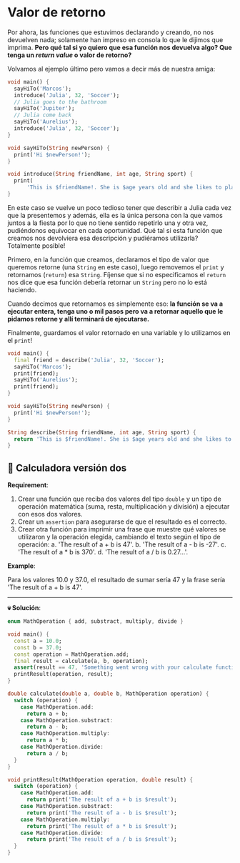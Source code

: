 # Valor de retorno

Por ahora, las funciones que estuvimos declarando y creando, no nos devuelven nada; solamente han impreso en consola lo que le dijimos que imprima. __Pero qué tal si yo quiero que esa función nos devuelva algo? Que tenga un _return value_ o valor de retorno?__

Volvamos al ejemplo último pero vamos a decir más de nuestra amiga:

```dart
void main() {
  sayHiTo('Marcos');
  introduce('Julia', 32, 'Soccer');
  // Julia goes to the bathroom
  sayHiTo('Jupiter');
  // Julia come back
  sayHiTo('Aurelius');
  introduce('Julia', 32, 'Soccer');
}

void sayHiTo(String newPerson) {
  print('Hi $newPerson!');
}

void introduce(String friendName, int age, String sport) {
  print(
      'This is $friendName!. She is $age years old and she likes to play $sport!');
}

```

En este caso se vuelve un poco tedioso tener que describir a Julia cada vez que la presentemos y además, ella es la única persona con la que vamos juntos a la fiesta por lo que no tiene sentido repetirlo una y otra vez, pudiéndonos equivocar en cada oportunidad. Qué tal si esta función que creamos nos devolviera esa descripción y pudiéramos utilizarla? Totalmente posible!

Primero, en la función que creamos, declaramos el tipo de valor que queremos retorne (una `String` en este caso), luego removemos el `print` y retornamos (`return`) esa `String`. Fíjense que si no especificamos el `return` nos dice que esa función debería retornar un `String` pero no lo está haciendo.

Cuando decimos que retornamos es simplemente eso: __la función se va a ejecutar entera, tenga uno o mil pasos pero va a retornar aquello que le pidamos retorne y allí terminará de ejecutarse.__

Finalmente, guardamos el valor retornado en una variable y lo utilizamos en el `print`!

```dart
void main() {
  final friend = describe('Julia', 32, 'Soccer');
  sayHiTo('Marcos');
  print(friend);
  sayHiTo('Aurelius');
  print(friend);
}

void sayHiTo(String newPerson) {
  print('Hi $newPerson!');
}

String describe(String friendName, int age, String sport) {
  return 'This is $friendName!. She is $age years old and she likes to play $sport!';
}
```

## 💪 Calculadora versión dos

__Requirement__:

1. Crear una función que reciba dos valores del tipo `double` y un tipo de operación matemática (suma, resta, multiplicación y división) a ejecutar con esos dos valores.
2. Crear un `assertion` para asegurarse de que el resultado es el correcto.
3. Crear otra función para imprimir una frase que muestre qué valores se utilizaron y la operación elegida, cambiando el texto según el tipo de operación:
  a. 'The result of a + b is 47'.
  b. 'The result of a - b is -27'.
  c. 'The result of a * b is 370'.
  d. 'The result of a / b is 0.27...'.

__Example__:

Para los valores 10.0 y 37.0, el resultado de sumar sería 47 y la frase sería 'The result of a + b is 47'.

---

__💀 Solución__:

```dart
enum MathOperation { add, substract, multiply, divide }

void main() {
  const a = 10.0;
  const b = 37.0;
  const operation = MathOperation.add;
  final result = calculate(a, b, operation);
  assert(result == 47, 'Something went wrong with your calculate function');
  printResult(operation, result);
}

double calculate(double a, double b, MathOperation operation) {
  switch (operation) {
    case MathOperation.add:
      return a + b;
    case MathOperation.substract:
      return a - b;
    case MathOperation.multiply:
      return a * b;
    case MathOperation.divide:
      return a / b;
  }
}

void printResult(MathOperation operation, double result) {
  switch (operation) {
    case MathOperation.add:
      return print('The result of a + b is $result');
    case MathOperation.substract:
      return print('The result of a - b is $result');
    case MathOperation.multiply:
      return print('The result of a * b is $result');
    case MathOperation.divide:
      return print('The result of a / b is $result');
  }
}
```
